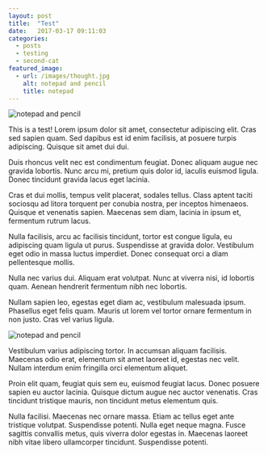 ```yaml
---
layout: post
title:  "Test"
date:   2017-03-17 09:11:03
categories:
  - posts
  - testing
  - second-cat
featured_image:
  - url: /images/thought.jpg
    alt: notepad and pencil
    title: notepad
---
```


![notepad and pencil](/images/thought.jpg)

<!--image-->

This is a test! Lorem ipsum dolor sit amet, consectetur adipiscing elit. Cras sed sapien quam. Sed dapibus est id enim facilisis, at posuere turpis adipiscing. Quisque sit amet dui dui.

Duis rhoncus velit nec est condimentum feugiat. Donec aliquam augue nec gravida lobortis. Nunc arcu mi, pretium quis dolor id, iaculis euismod ligula. Donec tincidunt gravida lacus eget lacinia.

Cras et dui mollis, tempus velit placerat, sodales tellus. Class aptent taciti sociosqu ad litora torquent per conubia nostra, per inceptos himenaeos. Quisque et venenatis sapien. Maecenas sem diam, lacinia in ipsum et, fermentum rutrum lacus.

Nulla facilisis, arcu ac facilisis tincidunt, tortor est congue ligula, eu adipiscing quam ligula ut purus. Suspendisse at gravida dolor. Vestibulum eget odio in massa luctus imperdiet. Donec consequat orci a diam pellentesque mollis.

Nulla nec varius dui. Aliquam erat volutpat. Nunc at viverra nisi, id lobortis quam. Aenean hendrerit fermentum nibh nec lobortis.

Nullam sapien leo, egestas eget diam ac, vestibulum malesuada ipsum. Phasellus eget felis quam. Mauris ut lorem vel tortor ornare fermentum in non justo. Cras vel varius ligula.

<!--image-->

![notepad and pencil](/images/thought.jpg)

<!--image-->

Vestibulum varius adipiscing tortor. In accumsan aliquam facilisis. Maecenas odio erat, elementum sit amet laoreet id, egestas nec velit. Nullam interdum enim fringilla orci elementum aliquet.

Proin elit quam, feugiat quis sem eu, euismod feugiat lacus. Donec posuere sapien eu auctor lacinia. Quisque dictum augue nec auctor venenatis. Cras tincidunt tristique mauris, non tincidunt metus elementum quis.

Nulla facilisi. Maecenas nec ornare massa. Etiam ac tellus eget ante tristique volutpat. Suspendisse potenti.
Nulla eget neque magna. Fusce sagittis convallis metus, quis viverra dolor egestas in. Maecenas laoreet nibh vitae libero ullamcorper tincidunt. Suspendisse potenti.
